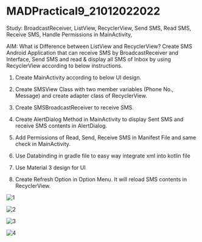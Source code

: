 # MADPractical9_21012022022

Study: BroadcastReceiver, ListView, RecyclerView, Send SMS, Read SMS, Receive SMS, Handle Permissions in MainActivity, 

AIM: What is Difference between ListView and RecyclerView? Create SMS Android Application that can receive SMS by BroadcastReceiver and Interface, Send SMS and read & display all SMS of Inbox by using RecyclerView according to below instructions.

1. Create MainActivity according to below UI design.

2. Create SMSView Class with two member variables (Phone No., Message) and create adapter class of RecyclerView.

3. Create SMSBroadcastReceiver to receive SMS.

4. Create AlertDialog Method in MainActivity to display Sent SMS and receive SMS contents in AlertDialog.

5. Add Permissions of Read, Send, Receive SMS in Manifest File and same check in MainActivity.

6. Use Databinding in gradle file to easy way integrate xml into kotlin file

7. Use Material 3 design for UI

8. Create Refresh Option in Option Menu. It will reload SMS contents in RecyclerView.

![1](https://user-images.githubusercontent.com/110646988/197452250-f571b34c-afd2-4aeb-8731-dfb1ed89bedd.jpg)


![2](https://user-images.githubusercontent.com/110646988/197452262-baa1c0ad-fe4b-4664-9e76-1f42224f4009.jpg)


![3](https://user-images.githubusercontent.com/110646988/197452287-9ef46e67-af23-455c-87fb-b45ba063a46f.jpg)


![4](https://user-images.githubusercontent.com/110646988/197452292-f74b20b3-faae-4e4c-8f5e-43fd1eb3b7dc.jpg)
